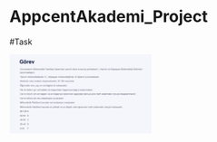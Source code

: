 # AppcentAkademi_Project

#Task

<img src="https://github.com/gulzade/AppcentAkademi_Project/blob/main/Project.png" width="250"/>
